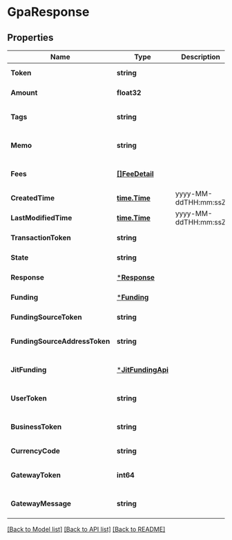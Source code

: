 # GpaResponse

## Properties
Name | Type | Description | Notes
------------ | ------------- | ------------- | -------------
**Token** | **string** |  | [default to null]
**Amount** | **float32** |  | [default to null]
**Tags** | **string** |  | [optional] [default to null]
**Memo** | **string** |  | [optional] [default to null]
**Fees** | [**[]FeeDetail**](fee_detail.md) |  | [optional] [default to null]
**CreatedTime** | [**time.Time**](time.Time.md) | yyyy-MM-ddTHH:mm:ssZ | [default to null]
**LastModifiedTime** | [**time.Time**](time.Time.md) | yyyy-MM-ddTHH:mm:ssZ | [default to null]
**TransactionToken** | **string** |  | [default to null]
**State** | **string** |  | [default to null]
**Response** | [***Response**](response.md) |  | [default to null]
**Funding** | [***Funding**](funding.md) |  | [default to null]
**FundingSourceToken** | **string** |  | [default to null]
**FundingSourceAddressToken** | **string** |  | [optional] [default to null]
**JitFunding** | [***JitFundingApi**](jit_funding_api.md) |  | [optional] [default to null]
**UserToken** | **string** |  | [optional] [default to null]
**BusinessToken** | **string** |  | [optional] [default to null]
**CurrencyCode** | **string** |  | [default to null]
**GatewayToken** | **int64** |  | [optional] [default to null]
**GatewayMessage** | **string** |  | [optional] [default to null]

[[Back to Model list]](../README.md#documentation-for-models) [[Back to API list]](../README.md#documentation-for-api-endpoints) [[Back to README]](../README.md)


